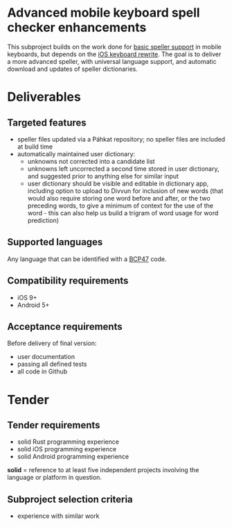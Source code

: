 # Advanced mobile keyboard spell checker enhancements

This subproject builds on the work done for [basic speller support](MobileSpell.md) in mobile keyboards, but depends on the [iOS keyboard rewrite](iOSKeyboardRewrite.md). The goal is to deliver a more advanced speller, with universal language support, and automatic download and updates of speller dictionaries.

# Deliverables

## Targeted features

* speller files updated via a Páhkat repository; no speller files are included at build time
* automatically maintained user dictionary:
    * unknowns not corrected into a candidate list
    * unknowns left uncorrected a second time stored in user dictionary, and suggested prior to anything else for similar input
    * user dictionary should be visible and editable in dictionary app, including option to upload to Divvun for inclusion of new words (that would also require storing one word before and after, or the two preceding words, to give a minimum of context for the use of the word - this can also help us build a trigram of word usage for word prediction)

## Supported languages

Any language that can be identified with a [BCP47](https://tools.ietf.org/html/bcp47) code.

## Compatibility requirements

* iOS 9+
* Android 5+

## Acceptance requirements

Before delivery of final version:

* user documentation
* passing all defined tests
* all code in Github

# Tender

## Tender requirements

* solid Rust programming experience
* solid iOS programming experience
* solid Android programming experience

**solid** = reference to at least five independent projects involving the language or platform in question.

## Subproject selection criteria

* experience with similar work
